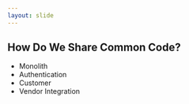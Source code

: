 ```yaml
---
layout: slide
---
```


## How Do We Share Common Code?

* Monolith
* Authentication
* Customer
* Vendor Integration
